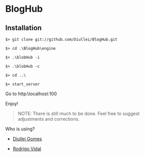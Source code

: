 BlogHub
=======

## Installation

```$> git clone git://github.com/Diullei/BlogHub.git```

```$> cd .\BlogHub\engine```

```$> .\blobHub -i```

```$> .\blobHub -c```

```$> cd ..\```

```$> start_server```

Go to http:\\localhost:100

Enjoy!

> NOTE: There is still much to be done. Feel free to suggest adjustments and corrections.

Who is using?

* [Diullei Gomes](http://diullei.github.com)

* [Rodrigo Vidal](http://rodrigovidal.github.com)